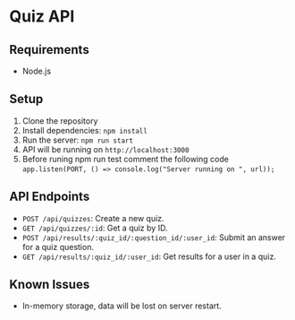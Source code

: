 # Quiz API

## Requirements
- Node.js

## Setup
1. Clone the repository
2. Install dependencies: `npm install`
3. Run the server: `npm run start`
4. API will be running on `http://localhost:3000`
5. Before runing npm run test comment the following code 
`app.listen(PORT, () => console.log("Server running on ", url));`

## API Endpoints
- `POST /api/quizzes`: Create a new quiz.
- `GET /api/quizzes/:id`: Get a quiz by ID.
- `POST /api/results/:quiz_id/:question_id/:user_id`: Submit an answer for a quiz question.
- `GET /api/results/:quiz_id/:user_id`: Get results for a user in a quiz.

## Known Issues
- In-memory storage, data will be lost on server restart.
